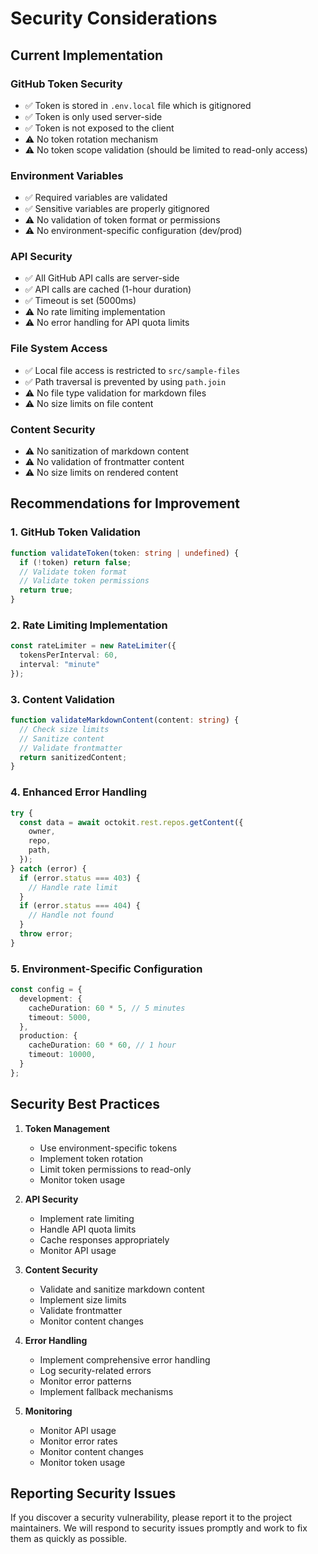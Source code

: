 # Security Considerations

## Current Implementation

### GitHub Token Security
- ✅ Token is stored in `.env.local` file which is gitignored
- ✅ Token is only used server-side
- ✅ Token is not exposed to the client
- ⚠️ No token rotation mechanism
- ⚠️ No token scope validation (should be limited to read-only access)

### Environment Variables
- ✅ Required variables are validated
- ✅ Sensitive variables are properly gitignored
- ⚠️ No validation of token format or permissions
- ⚠️ No environment-specific configuration (dev/prod)

### API Security
- ✅ All GitHub API calls are server-side
- ✅ API calls are cached (1-hour duration)
- ✅ Timeout is set (5000ms)
- ⚠️ No rate limiting implementation
- ⚠️ No error handling for API quota limits

### File System Access
- ✅ Local file access is restricted to `src/sample-files`
- ✅ Path traversal is prevented by using `path.join`
- ⚠️ No file type validation for markdown files
- ⚠️ No size limits on file content

### Content Security
- ⚠️ No sanitization of markdown content
- ⚠️ No validation of frontmatter content
- ⚠️ No size limits on rendered content

## Recommendations for Improvement

### 1. GitHub Token Validation
```typescript
function validateToken(token: string | undefined) {
  if (!token) return false;
  // Validate token format
  // Validate token permissions
  return true;
}
```

### 2. Rate Limiting Implementation
```typescript
const rateLimiter = new RateLimiter({
  tokensPerInterval: 60,
  interval: "minute"
});
```

### 3. Content Validation
```typescript
function validateMarkdownContent(content: string) {
  // Check size limits
  // Sanitize content
  // Validate frontmatter
  return sanitizedContent;
}
```

### 4. Enhanced Error Handling
```typescript
try {
  const data = await octokit.rest.repos.getContent({
    owner,
    repo,
    path,
  });
} catch (error) {
  if (error.status === 403) {
    // Handle rate limit
  }
  if (error.status === 404) {
    // Handle not found
  }
  throw error;
}
```

### 5. Environment-Specific Configuration
```typescript
const config = {
  development: {
    cacheDuration: 60 * 5, // 5 minutes
    timeout: 5000,
  },
  production: {
    cacheDuration: 60 * 60, // 1 hour
    timeout: 10000,
  }
};
```

## Security Best Practices

1. **Token Management**
   - Use environment-specific tokens
   - Implement token rotation
   - Limit token permissions to read-only
   - Monitor token usage

2. **API Security**
   - Implement rate limiting
   - Handle API quota limits
   - Cache responses appropriately
   - Monitor API usage

3. **Content Security**
   - Validate and sanitize markdown content
   - Implement size limits
   - Validate frontmatter
   - Monitor content changes

4. **Error Handling**
   - Implement comprehensive error handling
   - Log security-related errors
   - Monitor error patterns
   - Implement fallback mechanisms

5. **Monitoring**
   - Monitor API usage
   - Monitor error rates
   - Monitor content changes
   - Monitor token usage

## Reporting Security Issues

If you discover a security vulnerability, please report it to the project maintainers. We will respond to security issues promptly and work to fix them as quickly as possible. 